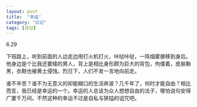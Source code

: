 ```yaml
---
layout: post
title:  "幸运"
category: "日记"
tags: [日记]
---
```

6.29

下班路上，听到前面的人边走边用打火机打火，咔哒咔哒，一阵烟雾挪移到身后。他身边是个比我还要矮的男人，背上是相比身形颇为巨大的背包，佝偻着，皮肤黝黑，衣鞋也被黄土侵蚀。烈日下，人们不发一言地向前走。

谁不辛苦？谁不为无意义的却能糊口的生活奔波？几千年了，何时才能自由？相比而言，我已经是幸运的一个。幸运的人总该为众人想想自由的法子，哪怕说句安得广厦千万间。不然这种的幸运不过是自私与狭隘的诅咒吧。
